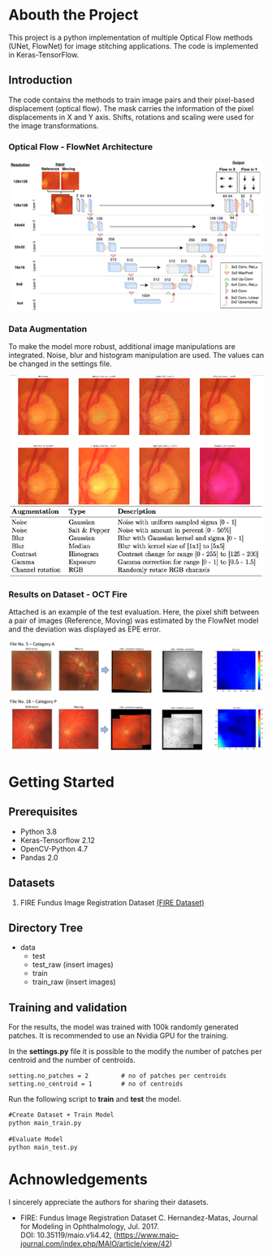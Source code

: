 # Abouth the Project
This project is a python implementation of multiple Optical Flow methods (UNet, FlowNet) for image stitching applications. The code is implemented in Keras-TensorFlow.


## Introduction
The code contains the methods to train image pairs and their pixel-based displacement (optical flow). The mask carries the information of the pixel displacements in X and Y axis. Shifts, rotations and scaling were used for the image transformations. 


### Optical Flow - FlowNet Architecture
<div align=center><img width="500" src="doc/architecture_1.png"/></div>


### Data Augmentation
To make the model more robust, additional image manipulations are integrated.  Noise, blur and histogram manipulation are used. The values can be changed in the settings file.
<div align=center><img width="500" src="doc/data_augmentation_1.png"/></div>

### Results on Dataset - OCT Fire
Attached is an example of the test evaluation. Here, the pixel shift between a pair of images (Reference, Moving) was estimated by the FlowNet model and the deviation was displayed as EPE error.
<div align=center><img width="700" src="doc/results_1.png"/></div>



# Getting Started
## Prerequisites
* Python 3.8
* Keras-Tensorflow 2.12
* OpenCV-Python 4.7
* Pandas 2.0

## Datasets
1. FIRE Fundus Image Registration Dataset [(FIRE Dataset)](https://projects.ics.forth.gr/cvrl/fire/)

## Directory Tree
* data
  * test
  * test_raw (insert images)
  * train
  * train_raw (insert images)

## Training and validation
For the results, the model was trained with 100k randomly generated patches. It is recommended to use an Nvidia GPU for the training.

In the **settings.py** file it is possible to the modify the number of patches per centroid and the number of centroids. 

```
setting.no_patches = 2         # no of patches per centroids
setting.no_centroid = 1        # no of centroids
```
Run the following script to **train** and **test** the model.
```
#Create Dataset + Train Model
python main_train.py

#Evaluate Model
python main_test.py
```

# Achnowledgements
I sincerely appreciate the authors for sharing their datasets.

* FIRE: Fundus Image Registration Dataset C. Hernandez-Matas, Journal for Modeling in Ophthalmology, Jul. 2017. <br />
DOI: 10.35119/maio.v1i4.42, (https://www.maio-journal.com/index.php/MAIO/article/view/42)
